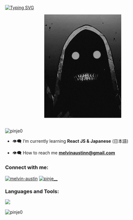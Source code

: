 <a href="https://git.io/typing-svg"><img src="https://readme-typing-svg.demolab.com?font=Fira+Code&pause=1000&color=41B883&width=435&lines=hi%2C+pinje+here" alt="Typing SVG" /></a>
<div align="center"><img src="https://github.com/pinje0/pinje0/blob/main/drp.gif" alt="drp"/></div>

<br>

<p align="left"> <img src="https://komarev.com/ghpvc/?username=pinje0&label=Profile%20views&color=41B883&style=flat" alt="pinje0" /> </p>


-   👁‍🗨 I’m currently learning **React JS & Japanese** (日本語)

-   👁‍🗨 How to reach me **melvinaustinn@gmail.com**

<h3 align="left">Connect with me:</h3>
<p align="left">
<a href="https://linkedin.com/in/melvin-austin" target="_blank"><img align="center" src="https://raw.githubusercontent.com/rahuldkjain/github-profile-readme-generator/master/src/images/icons/Social/linked-in-alt.svg" alt="melvin-austin" height="30" width="40" /></a>
<a href="https://instagram.com/pinje__" target="_blank"><img align="center" src="https://raw.githubusercontent.com/rahuldkjain/github-profile-readme-generator/master/src/images/icons/Social/instagram.svg" alt="pinje__" height="30" width="40" /></a>
</p>

<h3 align="left">Languages and Tools:</h3>
<p align="left">
     <a href="https://skillicons.dev">
    <img src="https://skillicons.dev/icons?i=html,css,js,bootstrap,tailwind,sass,py,react,vscode&perline=6" />
  </a>
</p>

<p><img align="left" src="https://github-readme-stats.vercel.app/api/top-langs?username=pinje0&show_icons=true&theme=tokyonight&locale=en&layout=compact" alt="pinje0" /></p>
